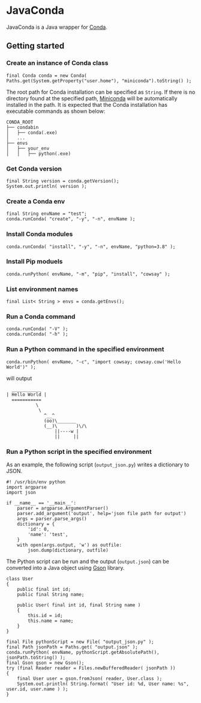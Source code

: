 # JavaConda

JavaConda is a Java wrapper for [Conda](https://docs.conda.io/en/latest/index.html).


## Getting started

### Create an instance of Conda class

```
final Conda conda = new Conda( Paths.get(System.getProperty("user.home"), "miniconda").toString() );
```

The root path for Conda installation can be specified as `String`.
If there is no directory found at the specified path, [Miniconda](https://docs.conda.io/en/latest/miniconda.html) will be automatically installed in the path.
It is expected that the Conda installation has executable commands as shown below:

```
CONDA_ROOT
├── condabin
│   ├── conda(.exe)
│   ...
├── envs
│   ├── your_env
│   │   ├── python(.exe)
``` 


### Get Conda version

```
final String version = conda.getVersion();
System.out.println( version );
```

### Create a Conda env

```
final String envName = "test";
conda.runConda( "create", "-y", "-n", envName );
```

### Install Conda modules

```
conda.runConda( "install", "-y", "-n", envName, "python=3.8" );
```

### Install Pip moduels

```
conda.runPython( envName, "-m", "pip", "install", "cowsay" );
```

### List environment names

```
final List< String > envs = conda.getEnvs();
```

### Run a Conda command

```
conda.runConda( "-V" );
conda.runConda( "-h" );
```

### Run a Python command in the specified environment

```
conda.runPython( envName, "-c", "import cowsay; cowsay.cow('Hello World')" );
```

will output

```
  ___________
| Hello World |
  ===========
           \
            \
              ^__^
              (oo)\_______
              (__)\       )\/\
                  ||----w |
                  ||     ||
```

### Run a Python script in the specified environment

As an example, the following script (`output_json.py`) writes a dictionary to JSON.

```
#! /usr/bin/env python
import argparse
import json

if __name__ == '__main__':
    parser = argparse.ArgumentParser()
    parser.add_argument('output', help='json file path for output')
    args = parser.parse_args()
    dictionary = {
        'id': 0,
        'name': 'test',
    }
    with open(args.output, 'w') as outfile:
        json.dump(dictionary, outfile)
```

The Python script can be run and the output (`output.json`) can be converted into a Java object using [Gson](https://github.com/google/gson) library.

```
class User
{
    public final int id;
    public final String name;

    public User( final int id, final String name )
    {
        this.id = id;
        this.name = name;
    }
}
```

```
final File pythonScript = new File( "output_json.py" );
final Path jsonPath = Paths.get( "output.json" );
conda.runPython( envName, pythonScript.getAbsolutePath(), jsonPath.toString() );
final Gson gson = new Gson();
try (final Reader reader = Files.newBufferedReader( jsonPath ))
{
    final User user = gson.fromJson( reader, User.class );
    System.out.println( String.format( "User id: %d, User name: %s", user.id, user.name ) );
}
```
